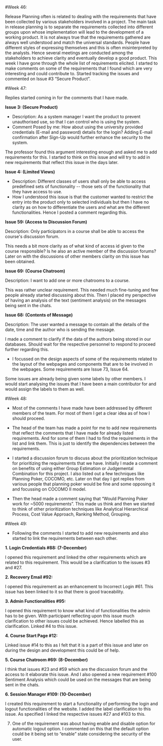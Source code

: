 #Week 46: 

Release Planning often is related to dealing with the requirements that have been collected by various stakeholders involved in a project. The main task in release planning is to separate the requirements collected into different groups upon whose implementation will lead to the development of a working product. 
It is not always true that the requirements gathered are always well understood and match the universal standards. People have different styles of expressing themselves and this is often misinterpreted by the analysts. Hence several meetings are conducted among the stakeholders to achieve clarity and eventually develop a good product. 
This week I have gone through the whole list of requirements elicited. I started to make comments on some of the requirements that I found which are very interesting and could contribute to. Started tracking the issues and commented on Issue #3 “Secure Product”.

#Week 47:

Replies started coming in for the comments that I have made.

**Issue 3: (Secure Product)**
- Description: As a system manager I want the product to prevent unauthorised use, so that I can control who is using the system.
- Comment Posed by me: How about using the university provided credentials (E-mail and password) details for the login? Adding E-mail confirmation after Sign-Up would further enhance the security to the system. 

The professor found this argument interesting enough and asked me to add requirements for this. I started to think on this issue and will try to add in new requirements that reflect this issue in the days later.

**Issue 4: (Limited Views)**

- Description: Different classes of users shall only be able to access predefined sets of functionality -- those sets of the functionality that they have access to use.
-	How I understood this issue is that the customer wanted to restrict the entry into the product only to selected individuals but then I have no clarity as on how to differentiate the users and what are the different functionalities. Hence I posted a comment regarding this.

**Issue 59: (Access to Discussion Forum)**

Description: Only participators in a course shall be able to access the course's discussion forum.

This needs a bit more clarity as of what kind of access id given to the course responsible? Is he also an active member of the discussion forums? Later on with the discussions of other members clarity on this issue has been obtained.

**Issue 69: (Course Chatroom)**

Description: I want to add one or more chatrooms to a course.

This was rather unclear requirement. This needed much fine-tuning and few people already started discussing about this. Then I placed my perspective of having an analysis of the text (sentiment analysis) on the messages being sent in the chats.

**Issue 68: (Contents of Message)**

Description: The user wanted a message to contain all the details of the date, time and the author who is sending the message.

I made a comment to clarify if the data of the authors being stored in our databases. Should wait for the respective personnel to respond to proceed further regarding this.

-	I focussed on the design aspects of some of the requirements related to the layout of the webpages and components that are to be involved in the webpages. Some requirements are Issue 73, Issue 64.

Some issues are already being given some labels by other members. I would start analysing the issues that I have been a main contributor for and would assign the labels to them as well.

#Week 48: 

-	Most of the comments I have made have been addressed by different members of the team. For most of them I get a clear idea as of how I should proceed. 

-	The head of the team has made a point for me to add new requirements that reflect the comments that I have made for already listed requirements. And for some of them I had to find the requirements in the list and link them. This is just to identify the dependencies between the requirements. 

-	I started a discussion forum to discuss about the prioritization technique for prioritizing the requirements that we have. Initially I made a comment on benefits of using either Group Estimation or Judgemental Combination for this project. I also listed out a few techniques like Planning Poker, COCOMO, etc. Later on that day I got replies from various people that planning poker would be fine and some opposing it and focussing on COCOMO II model.

-	Then the head made a comment saying that “Would Planning Poker work for ~5000 requirements”. This made us think and then we started to think of other prioritization techniques like Analytical Hierarchical Process, Cost Value Approach, Ranking Method, Grouping.

#Week 49:

-	Following the comments I started to add new requirements and also started to link the requirements between each other.

**1. Login Credentials #88: (7-December)**

I opened this requirement and linked the other requirements which are related to this requirement. This would be a clarification to the issues #3 and #27.

**2. Recovery Email #92:**

I opened this requirement as an enhancement to Incorrect Login #61. This issue has been linked to it so that there is good traceability.

**3. Admin Functionalities #95:**

I opened this requirement to know what kind of functionalities the admin has to be given. With participant reflecting upon this issue much clarification to other issues could be achieved. Hence labelled this as clarification. Linked #4 to this issue.

**4. Course Start Page #12:**

Linked issue #14 to this as I felt that it is a part of this issue and later on during the design and development this could be of help.

**5. Course Chatroom #69: (8-December)**

I think that issues #23 and #59 which are the discussion forum and the access to it elaborate this issue. And I also opened a new requirement #100 Sentiment Analysis which could be used on the messages that are being sent in the chats. 

**6. Session Manager #109: (10-December)**

I created this requirement to start a functionality of performing the login and logout functionalities of the website. I added the label clarification to this issue. As specified I linked the respective issues #27 and #103 to this.

7. One of the requirement was about having enable and disable option for automatic logout option. I commented on this that the default option could be it being set to “enable” state considering the security of the user.
